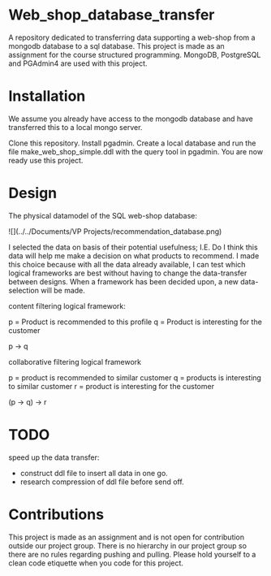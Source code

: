 # Web_shop_database_transfer
A repository dedicated to transferring data supporting a web-shop from a mongodb database to a sql database. 
This project is made as an assignment for the course structured programming. 
MongoDB, PostgreSQL and PGAdmin4 are used with this project.

# Installation
We assume you already have access to the mongodb database and have transferred this to a local mongo server.

Clone this repository.
Install pgadmin. Create a local database and run the file make_web_shop_simple.ddl with the query tool in pgadmin.
You are now ready use this project.

# Design
The physical datamodel of the SQL web-shop database:

![](../../Documents/VP Projects/recommendation_database.png)

I selected the data on basis of their potential usefulness; I.E. Do I think this data will help me make a decision on 
what products to recommend. I made this choice because with all the  data already available, I can test which logical
frameworks are best without having to change the data-transfer between designs.
When a framework has been decided upon, a new data-selection will be made.

content filtering logical framework:

p = Product is recommended to this profile
q = Product is interesting for the customer

p → q

collaborative filtering logical framework

p = product is recommended to similar customer
q = products is interesting to similar customer
r = product is interesting for the customer

(p → q) → r

# TODO
speed up the data transfer:
- construct ddl file to insert all data in one go. 
- research compression of ddl file before send off.

# Contributions
This project is made as an assignment and is not open for contribution outside our project group.
There is no hierarchy in our project group so there are no rules regarding pushing and pulling. 
Please hold yourself to a clean code etiquette when you code for this project.
 

